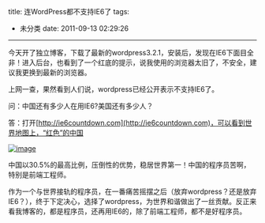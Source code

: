 title: 连WordPress都不支持IE6了
tags:
  - 未分类
date: 2011-09-13 02:29:26
---

今天开了独立博客，下载了最新的wordpress3.2.1，安装后，发现在IE6下面目全非！进入后台，也看到了一个红底的提示，说我使用的浏览器太旧了，不安全，建议我更换到最新的浏览器。

上网一查，果然看到人们说，wordpress已经公开表示不支持IE6了。

<span id="more-130"></span>
<p>问：中国还有多少人在用IE6?美国还有多少人？

答：打开[http://ie6countdown.com](http://ie6countdown.com)，可以看到世界地图上，“红色”的中国

[![image](http://freewind.me/wp-content/uploads/2011/09/image_thumb.png "image")](http://freewind.me/wp-content/uploads/2011/09/image.png) 

中国以30.5%的最高比例，压倒性的优势，稳居世界第一！中国的程序员苦啊，特别是前端工程师。

作为一个与世界接轨的程序员，在一番痛苦摇摆之后（放弃wordpress？还是放弃IE6？），终于下定决心，选择了wordpress，为世界和谐做出了一丝贡献。反正来看我博客的，都是程序员，还再用IE6的，除了前端工程师，都不是好程序员。